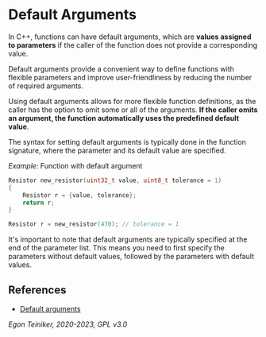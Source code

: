 # Default Arguments

In C++, functions can have default arguments, which are 
**values assigned to parameters** if the caller of the function 
does not provide a corresponding value.

Default arguments provide a convenient way to define functions with 
flexible parameters and improve user-friendliness by reducing the 
number of required arguments.

Using default arguments allows for more flexible function definitions, 
as the caller has the option to omit some or all of the arguments. 
**If the caller omits an argument, the function automatically uses the 
predefined default value**.

The syntax for setting default arguments is typically done in the function 
signature, where the parameter and its default value are specified.

_Example:_ Function with default argument
```C++
Resistor new_resistor(uint32_t value, uint8_t tolerance = 1)
{
    Resistor r = {value, tolerance};
    return r;
}

Resistor r = new_resistor(470); // tolerance = 1
```

It's important to note that default arguments are typically specified at 
the end of the parameter list. This means you need to first specify the 
parameters without default values, followed by the parameters with 
default values. 


## References

* [Default arguments](https://en.cppreference.com/w/cpp/language/default_arguments) 

*Egon Teiniker, 2020-2023, GPL v3.0*
